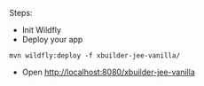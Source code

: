 Steps:
- Init Wildfly
- Deploy your app

```shell
mvn wildfly:deploy -f xbuilder-jee-vanilla/
```

- Open [http://localhost:8080/xbuilder-jee-vanilla](http://localhost:8080/xbuilder-jee-vanilla)

